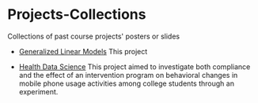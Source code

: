 # Projects-Collections
Collections of past course projects' posters or slides

* [Generalized Linear Models](https://github.com/statsym/Projects-Collections/blob/main/glm.pdf) This project
  
* [Health Data Science](https://github.com/statsym/Projects-Collections/blob/main/hds.pdf) This project aimed to investigate both compliance and the effect of an intervention program on behavioral changes in mobile phone usage activities among college students through an experiment. 

